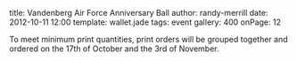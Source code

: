 title: Vandenberg Air Force Anniversary Ball
author: randy-merrill
date: 2012-10-11 12:00
template: wallet.jade
tags: event
gallery: 400
onPage: 12

To meet minimum print quantities, print orders will be grouped together and ordered on the 17th of October and the 3rd of November.
